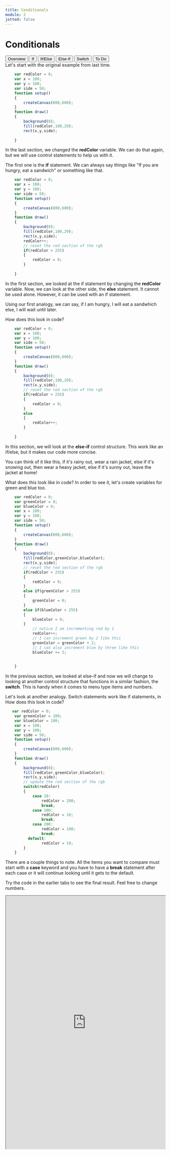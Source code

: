 ```yaml
---
title: Conditionals
module: 2
jotted: false
---
```


# Conditionals

<div class="tab">
  <button class="tablinks active" onclick="openTab(event, 'Overview')">Overview</button>
  <button class="tablinks" onclick="openTab(event, 'if')">If</button>
  <button class="tablinks" onclick="openTab(event, 'ifelse')">If/Else</button>
  <button class="tablinks" onclick="openTab(event, 'elseif')">Else-If</button>
  <button class="tablinks" onclick="openTab(event, 'switch')">Switch</button>
  <button class="tablinks" onclick="openTab(event, 'ToDo')">To Do</button>
  
</div>

<div id="Overview" class="tabcontent" style="display:block"  >
<div class="tabhtml" markdown="1">
Let's start with the original example from last time.

```js
    var redColor = 0;
    var x = 100;
    var y = 100;
    var side = 50;
    function setup()
    {
        createCanvas(800,600);
    }
    function draw()
    {
        background(0);
        fill(redColor,100,29);
        rect(x,y,side);
   
    }

```
</div>
</div>
<div id="if" class="tabcontent" >
<div class="tabhtml" markdown="1">


In the last section, we changed the **redColor** variable.  We can do that again, but we will use control statements to help us with it.

The first one is the **if** statement.  We can always say things like "If you are hungry, eat a sandwich" or something like that.


```js
    var redColor = 0;
    var x = 100;
    var y = 100;
    var side = 50;
    function setup()
    {
        createCanvas(800,600);
    }
    function draw()
    {
        background(0);
        fill(redColor,100,29);
        rect(x,y,side);
        redColor++;
        // reset the red section of the rgb
        if(redColor > 255)
        {
            redColor = 0;
        }
   
    }

```
</div>
</div>

<div id="ifelse" class="tabcontent" >
<div class="tabhtml" markdown="1">

In the first section, we looked at the if statement by changing the **redColor** variable.  Now, we can look at the other side, the **else** statement.  It cannot be used alone. However, it can be used with an if statement.  

Using our first analogy, we can say, if I am hungry, I will eat a sandwhich else, I will wait until later.

How does this look in code?

```js
    var redColor = 0;
    var x = 100;
    var y = 100;
    var side = 50;
    function setup()
    {
        createCanvas(800,600);
    }
    function draw()
    {
        background(0);
        fill(redColor,100,29);
        rect(x,y,side);
        // reset the red section of the rgb
        if(redColor > 255)
        {
            redColor = 0;
        }
        else
        {
            redColor++;
        }
   
    }

```
</div>
</div>

<div id="elseif" class="tabcontent" >
<div class="tabhtml" markdown="1">

In this section, we will look at the **else-if** control structure.  This work like an if/else, but it makes our code more concise. 

You can think of it like this, if it's rainy out, wear a rain jacket, else if it's snowing out, then wear a heavy jacket, else if it's sunny out, leave the jacket at home!

What does this look like in code? In order to see it, let's create variables for green and blue too.

```js
    var redColor = 0;
    var greenColor = 0;
    var blueColor = 0;
    var x = 100;
    var y = 100;
    var side = 50;
    function setup()
    {
        createCanvas(800,600);
    }
    function draw()
    {
        background(0);
        fill(redColor,greenColor,blueColor);
        rect(x,y,side);
        // reset the red section of the rgb
        if(redColor > 255)
        {
            redColor = 0;
        }
        else if(greenColor > 255)
        {
            greenColor = 0;
        }
        else if(blueColor > 255)
        {
            blueColor = 0;
        }
            // notice I am incrementing red by 1
            redColor++;
            // I can increment green by 2 like this
            greenColor = greenColor + 2;
            // I can also increment blue by three like this
            blueColor += 3;
        
   
    }

```

</div>
</div>
<div id="switch" class="tabcontent" >
<div class="tabhtml" markdown="1">

In the previous section, we looked at else-if and now we will change to looking at another control structure that functions in a similar fashion, the **switch**.  This is handy when it comes to menu type items and numbers.

Let's look at another analogy.  Switch statements work like if statements, in 
How does this look in code?

```js
   var redColor = 0;
    var greenColor = 100;
    var blueColor = 100;
    var x = 100;
    var y = 100;
    var side = 50;
    function setup()
    {
        createCanvas(800,600);
    }
    function draw()
    {
        background(0);
        fill(redColor,greenColor,blueColor);
        rect(x,y,side);
        // update the red section of the rgb
        switch(redColor)
        {
            case 10:
                redColor = 200;
                break;
            case 100:
                redColor = 10;
                break;
            case 200:
                redColor = 100;
                break;
          default:
                redColor = 10;
        }
    }
```

There are a couple things to note.  All the items you want to compare must start with a **case** keyword and you have to have a **break** statement after each case or it will continue looking until it gets to the default.


</div>
</div>


<div id="ToDo" class="tabcontent" markdown="1">
<div class="tabhtml" markdown="1">

Try the code in the earlier tabs to see the final result. Feel free to change numbers.

<iframe src="https://editor.p5js.org/" width="100%" height="800px"></iframe>
</div>
</div>

